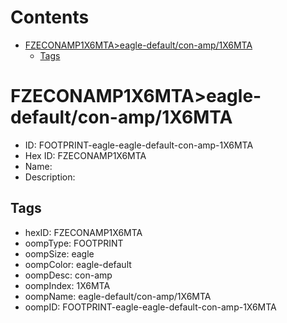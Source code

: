 



Contents
========

* [FZECONAMP1X6MTA>eagle-default/con-amp/1X6MTA](#fzeconamp1x6mtaeagle-defaultcon-amp1x6mta)
	* [Tags](#tags)

# FZECONAMP1X6MTA>eagle-default/con-amp/1X6MTA

- ID: FOOTPRINT-eagle-eagle-default-con-amp-1X6MTA
- Hex ID: FZECONAMP1X6MTA
- Name: 
- Description: 

## Tags

- hexID: FZECONAMP1X6MTA
- oompType: FOOTPRINT
- oompSize: eagle
- oompColor: eagle-default
- oompDesc: con-amp
- oompIndex: 1X6MTA
- oompName: eagle-default/con-amp/1X6MTA
- oompID: FOOTPRINT-eagle-eagle-default-con-amp-1X6MTA
